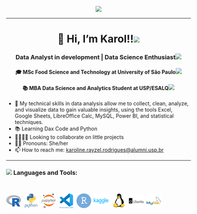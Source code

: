 <div id="header" align="center">
  <img src="https://media.giphy.com/media/xCJ6CBmBLIm7DZ3jL7/giphy.gif" width="200"/>
 </div>

---

<h1 align="center">👋 Hi, I’m Karol!!<img src="https://github.com/souvikguria98/souvikguria98/blob/master/Hi.gif" width="30"> </h1>

<h3 align="center">Data Analyst in development | Data Science Enthusiast<img src="https://github.com/souvikguria98/souvikguria98/blob/master/Hi.gif" width="15"> </h3>

<h4 align="center">🎓 MSc Food Science and Technology at University of São Paulo<img src="https://github.com/souvikguria98/souvikguria98/blob/master/Hi.gif" width="15"> </h4>

<h4 align="center">📚 MBA Data Science and Analytics Student at USP/ESALQ<img src="https://github.com/souvikguria98/souvikguria98/blob/master/Hi.gif" width="15"> </h4>

- 🔭 My technical skills in data analysis allow me to collect, clean, analyze, and visualize data to gain valuable insights, using the tools Excel, Google Sheets, LibreOffice Calc, MySQL, Power BI, and statistical techniques.
- 📚 Learning Dax Code and Python
- 🤜🏻🤛🏻 Looking to collaborate on little projects
- 👩🏻 Pronouns: She/her
- 📫 How to reach me: karoline.rayzel.rodrigues@alumni.usp.br

---

### <img src="https://media2.giphy.com/media/QssGEmpkyEOhBCb7e1/giphy.gif?cid=ecf05e47a0n3gi1bfqntqmob8g9aid1oyj2wr3ds3mg700bl&rid=giphy.gif" width ="25"><b> Languages and Tools:</b>
<br>

<p align="center">

<div>
  <img src="https://github.com/devicons/devicon/blob/master/icons/r/r-original.svg" title="R" alt="R" width="40" height="40"/>&nbsp;
  <img src="https://github.com/devicons/devicon/blob/master/icons/python/python-original-wordmark.svg" title="Python" alt="Python" width="40" height="40"/>&nbsp;
  <img src="https://github.com/devicons/devicon/blob/master/icons/jupyter/jupyter-original-wordmark.svg" title="Jupyter" alt="Jupyter" width="40" height="40"/>&nbsp;
  <img src="https://github.com/devicons/devicon/blob/master/icons/vscode/vscode-original-wordmark.svg" title="VSCode" alt="VSCode" width="40" height="40"/>&nbsp;
  <img src="https://github.com/devicons/devicon/blob/master/icons/rstudio/rstudio-original.svg" title="RStudio" alt="RStudio" width="40" height="40"/>&nbsp;
  <img src="https://github.com/devicons/devicon/blob/master/icons/kaggle/kaggle-original-wordmark.svg" title="Kaggle" alt="Kaggle" width="40" height="40"/>&nbsp;
  <img src="https://github.com/devicons/devicon/blob/master/icons/linux/linux-original.svg" title="Linux" alt="Linux" width="40" height="40"/>&nbsp;
  <img src="https://github.com/devicons/devicon/blob/master/icons/ubuntu/ubuntu-plain-wordmark.svg" title="Ubuntu" alt="Ubuntu" width="40" height="40"/>&nbsp;
  <img src="https://github.com/devicons/devicon/blob/master/icons/mysql/mysql-original-wordmark.svg" title="MySQL" alt="MySQL" width="40" height="40"/>&nbsp;
</div>


<!---
karolrrcampos/karolrrcampos is a ✨ special ✨ repository because its `README.md` (this file) appears on your GitHub profile.
You can click the Preview link to take a look at your changes.
--->

